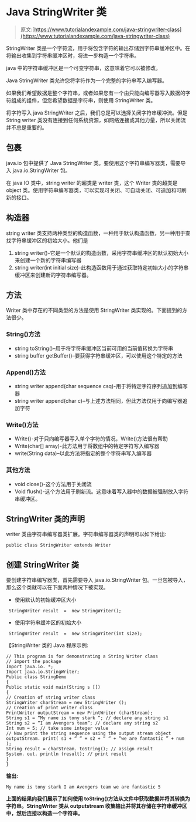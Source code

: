 # Java StringWriter 类

> 原文:[https://www.tutorialandexample.com/java-stringwriter-class](https://www.tutorialandexample.com/java-stringwriter-class)

StringWriter 类是一个字符流，用于将包含字符的输出存储到字符串缓冲区中。在将输出收集到字符串缓冲区时，将进一步构造一个字符串。

java 中的字符串缓冲区是一个可变字符串，这意味着它可以被修改。

Java StringWriter 类允许您将字符作为一个完整的字符串写入编写器。

如果我们希望数据是整个字符串，或者如果您有一个由只能向编写器写入数据的字符组成的组件，但您希望数据是字符串，则使用 StringWriter 类。

将字符写入 java StringWriter 之后，我们总是可以选择关闭字符串缓冲流。但是 String writer 类没有连接到任何系统资源，如网络连接或其他力量，所以关闭流并不总是重要的。

## 包裹

java.io 包中提供了 Java StringWriter 类。要使用这个字符串编写器类，需要导入 java.io.StringWriter 包。

在 java IO 类中，string writer 的超类是 writer 类，这个 Writer 类的超类是 object 类。使用字符串编写器类，可以实现可关闭、可自动关闭、可追加和可刷新的接口。

## 构造器

string writer 类支持两种类型的构造函数，一种用于默认构造函数，另一种用于查找字符串缓冲区的初始大小。他们是

1.  string writer()-它是一个默认的构造函数，采用字符串缓冲区的默认初始大小来创建一个新的字符串编写器
2.  string writer(int initial size)-此构造函数用于通过获取特定初始大小的字符串缓冲区来创建新的字符串编写器。

## 方法

Writer 类中存在的不同类型的方法是使用 StringWriter 类实现的。下面提到的方法很少。

### String()方法

*   string toString()–用于将字符串缓冲区当前可用的当前值转换为字符串
*   string buffer getBuffer()–要获得字符串缓冲区，可以使用这个特定的方法

### Append()方法

*   string writer append(char sequence csq)-用于将特定字符序列追加到编写器
*   string writer append(char c)–与上述方法相同，但此方法仅用于向编写器追加字符

### Write()方法

*   Write()-对于只向编写器写入单个字符的情况，Write()方法很有帮助
*   Write(char[] array)-此方法用于将数组中的特定字符写入编写器
*   write(String data)–以此方法将指定的整个字符串写入编写器

### 其他方法

*   void close()-这个方法用于关闭流
*   Void flush()-这个方法用于刷新流。这意味着写入器中的数据被强制放入字符串缓冲区。

## StringWriter 类的声明

writer 类由字符串编写器类扩展。字符串编写器类的声明可以如下给出:

```
public class StringWriter extends Writer
```

## 创建 StringWriter 类

要创建字符串编写器类，首先需要导入 java.io.StringWriter 包。一旦包被导入，那么这个类就可以在下面两种情况下被实现。

*   使用默认的初始缓冲区大小

```
 StringWriter result  =  new StringWriter();
```

*   使用字符串缓冲区的初始大小

```
 StringWriter result  =  new StringWriter(int size);
```

【StringWriter 类的 Java 程序示例:

```
// This program is for demonstrating a String Writer class
// import the package
Import java.io. *;
Import java.io.StringWriter;
Public class StringDemo
{
Public static void main(String s [])
{
// Creation of string writer class
StringWriter charStream = new StringWriter (); 
// Creation of print writer class
PrintWriter outputStream = new PrintWriter (charStream);
String s1 = “My name is tony stark ”; // declare any string s1
String s2 = “I am Avengers team”; // declare any string s2
Int num = 5; // take some integer value
// Now print the string sequence using the output stream object
outputStream. print( s1 + “ “ + s2 + “ “ + “we are fantastic ” + num ); 
String result = charStream. toString(); // assign result
System. out. println (result); // print result
}
} 
```

**输出:**

```
My name is tony stark I am Avengers team we are fantastic 5
```

 **上面的结果向我们展示了如何使用 toString()方法从文件中获取数据并将其转换为字符串。StringWriter 类从 outputstream 收集输出并将其存储在字符串缓冲区中，然后连接以构造一个字符串。**